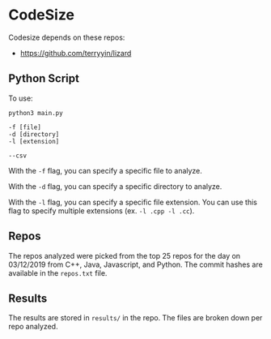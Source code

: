 # CodeSize

Codesize depends on these repos:
* https://github.com/terryyin/lizard


## Python Script

To use:

```
python3 main.py

-f [file]
-d [directory] 
-l [extension]

--csv
```


With the `-f` flag, you can specify a specific file to analyze.

With the `-d` flag, you can specify a specific directory to analyze. 

With the `-l` flag, you can specify a specific file extension. You can use this flag to specify multiple extensions (ex. `-l .cpp -l .cc`).


## Repos

The repos analyzed were picked from the top 25 repos for the day on 03/12/2019 from C++, Java, Javascript, and Python. The commit hashes are available in the `repos.txt` file.

## Results

The results are stored in `results/` in the repo. The files are broken down per repo analyzed. 